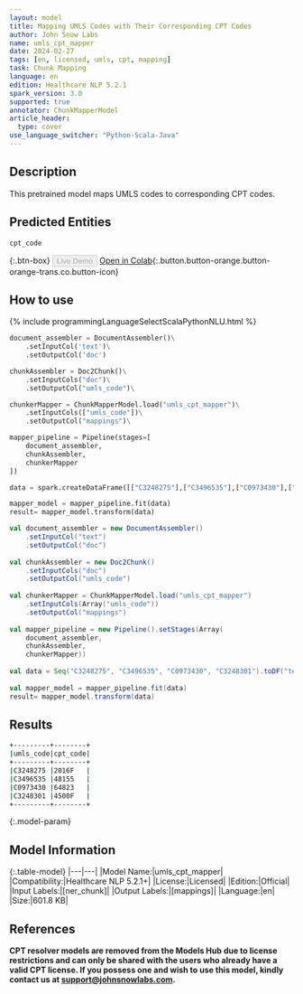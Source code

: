 ```yaml
---
layout: model
title: Mapping UMLS Codes with Their Corresponding CPT Codes
author: John Snow Labs
name: umls_cpt_mapper
date: 2024-02-27
tags: [en, licensed, umls, cpt, mapping]
task: Chunk Mapping
language: en
edition: Healthcare NLP 5.2.1
spark_version: 3.0
supported: true
annotator: ChunkMapperModel
article_header:
  type: cover
use_language_switcher: "Python-Scala-Java"
---
```


## Description

This pretrained model maps UMLS codes to corresponding CPT codes.

## Predicted Entities

`cpt_code`

{:.btn-box}
<button class="button button-orange" disabled>Live Demo</button>
[Open in Colab](https://colab.research.google.com/github/JohnSnowLabs/spark-nlp-workshop/blob/master/healthcare-nlp/06.0.Chunk_Mapping.ipynb){:.button.button-orange.button-orange-trans.co.button-icon}


## How to use



<div class="tabs-box" markdown="1">
{% include programmingLanguageSelectScalaPythonNLU.html %}
	
```python
document_assembler = DocumentAssembler()\
    .setInputCol('text')\
    .setOutputCol('doc')

chunkAssembler = Doc2Chunk()\
    .setInputCols("doc")\
    .setOutputCol("umls_code")\

chunkerMapper = ChunkMapperModel.load("umls_cpt_mapper")\
    .setInputCols(["umls_code"])\
    .setOutputCol("mappings")\

mapper_pipeline = Pipeline(stages=[
    document_assembler,
    chunkAssembler,
    chunkerMapper
])

data = spark.createDataFrame([["C3248275"],["C3496535"],["C0973430"],["C3248301"]]).toDF("text")

mapper_model = mapper_pipeline.fit(data)
result= mapper_model.transform(data)                                 
```
```scala
val document_assembler = new DocumentAssembler()
    .setInputCol("text")
    .setOutputCol("doc")
	
val chunkAssembler = new Doc2Chunk()
    .setInputCols("doc")
    .setOutputCol("umls_code")
	
val chunkerMapper = ChunkMapperModel.load("umls_cpt_mapper")
    .setInputCols(Array("umls_code"))
    .setOutputCol("mappings")
	
val mapper_pipeline = new Pipeline().setStages(Array( 
    document_assembler,
    chunkAssembler,
    chunkerMapper))
	
val data = Seq("C3248275", "C3496535", "C0973430", "C3248301").toDF("text")
	
val mapper_model = mapper_pipeline.fit(data)
result= mapper_model.transform(data)
```
</div>

## Results

```bash
+---------+--------+
|umls_code|cpt_code|
+---------+--------+
|C3248275 |2016F   |
|C3496535 |48155   |
|C0973430 |64823   |
|C3248301 |4500F   |
+---------+--------+
```

{:.model-param}
## Model Information

{:.table-model}
|---|---|
|Model Name:|umls_cpt_mapper|
|Compatibility:|Healthcare NLP 5.2.1+|
|License:|Licensed|
|Edition:|Official|
|Input Labels:|[ner_chunk]|
|Output Labels:|[mappings]|
|Language:|en|
|Size:|601.8 KB|


## References

**CPT resolver models are removed from the Models Hub due to license restrictions and can only be shared with the users who already have a valid CPT license. If you possess one and wish to use this model, kindly contact us at support@johnsnowlabs.com.**